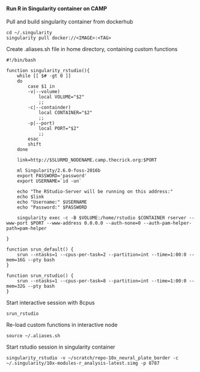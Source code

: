 #### Run R in Singularity container on CAMP

Pull and build singularity container from dockerhub

```
cd ~/.singularity
singularity pull docker://<IMAGE>:<TAG>
```

Create .aliases.sh file in home directory, containing custom functions
```
#!/bin/bash

function singularity_rstudio(){
	while [[ $# -gt 0 ]]
	do
	    case $1 in
	    -v|--volume)
	        local VOLUME="$2"
	        ;;
	    -c|--containder)
	        local CONTAINER="$2"
	        ;;
	   	-p|--port)
	        local PORT="$2"
	        ;;
	    esac
	    shift
	done

	link=http://$SLURMD_NODENAME.camp.thecrick.org:$PORT

	ml Singularity/2.6.0-foss-2016b
	export PASSWORD='password'
	export USERNAME=`id -un`

	echo "The RStudio-Server will be running on this address:"
	echo $link
	echo "Username:" $USERNAME
	echo "Password:" $PASSWORD

	singularity exec -c -B $VOLUME:/home/rstudio $CONTAINER rserver --www-port $PORT --www-address 0.0.0.0 --auth-none=0 --auth-pam-helper-path=pam-helper

}

function srun_default() {
	srun --ntasks=1 --cpus-per-task=2 --partition=int --time=1:00:0 --mem=16G --pty bash
}

function srun_rstudio() {
	srun --ntasks=1 --cpus-per-task=8 --partition=int --time=1:00:0 --mem=32G --pty bash
}
```

Start interactive session with 8cpus
```
srun_rstudio
```

Re-load custom functions in interactive node
```
source ~/.aliases.sh
```

Start rstudio session in singularity container
```
singularity_rstudio -v ~/scratch/repo-10x_neural_plate_border -c ~/.singularity/10x-modules-r_analysis-latest.simg -p 8787
```
